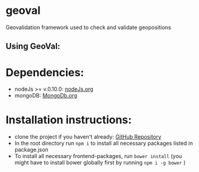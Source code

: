 # geoval
Geovalidation framework used to check and validate geopositions

## Using GeoVal:

# Dependencies:
* nodeJs >= v.0.10.0: [nodeJs.org](https://nodejs.org/en/)
* mongoDB: [MongoDb.org](https://www.mongodb.org/)

# Installation instructions:
* clone the project if you haven't already: [GitHub Repository](https://github.com/BenSower/geoval)
* In the root directory run ```npm i``` to install all necessary packages listed in package.json
* To install all necessary frontend-packages, run ```bower install```
(you might have to install bower globally first by running ```npm i -g bower``` )
